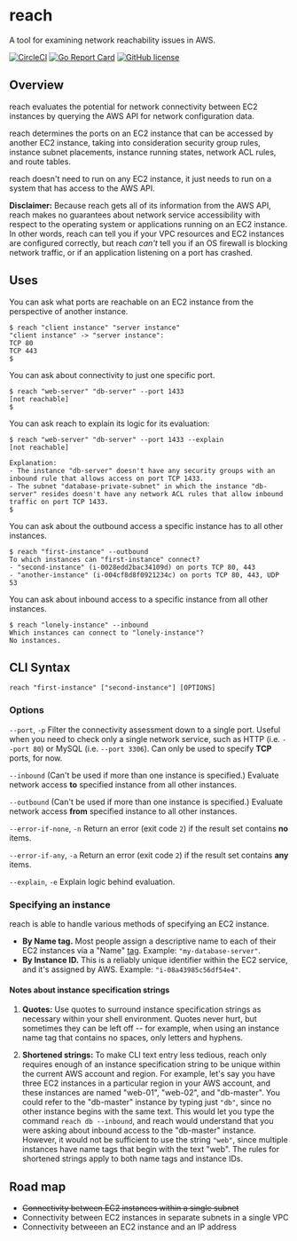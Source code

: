 # reach

A tool for examining network reachability issues in AWS.

[![CircleCI](https://circleci.com/gh/luhring/reach.svg?style=svg)](https://circleci.com/gh/luhring/reach)
[![Go Report Card](https://goreportcard.com/badge/github.com/luhring/reach)](https://goreportcard.com/report/github.com/luhring/reach)
[![GitHub license](https://img.shields.io/badge/license-MIT-blue.svg)](https://github.com/luhring/reach/blob/master/LICENSE)

## Overview

reach evaluates the potential for network connectivity between EC2 instances by querying the AWS API for network configuration data.

reach determines the ports on an EC2 instance that can be accessed by another EC2 instance, taking into consideration security group rules, instance subnet placements, instance running states, network ACL rules, and route tables.

reach doesn't need to run on any EC2 instance, it just needs to run on a system that has access to the AWS API.

**Disclaimer:** Because reach gets all of its information from the AWS API, reach makes no guarantees about network service accessibility with respect to the operating system or applications running on an EC2 instance. In other words, reach can tell you if your VPC resources and EC2 instances are configured correctly, but reach _can't_ tell you if an OS firewall is blocking network traffic, or if an application listening on a port has crashed.

## Uses

You can ask what ports are reachable on an EC2 instance from the perspective of another instance.

```
$ reach "client instance" "server instance"
"client instance" -> "server instance":
TCP 80
TCP 443
$
```

You can ask about connectivity to just one specific port.

```
$ reach "web-server" "db-server" --port 1433
[not reachable]
$
```

You can ask reach to explain its logic for its evaluation:
```
$ reach "web-server" "db-server" --port 1433 --explain
[not reachable]

Explanation:
- The instance "db-server" doesn't have any security groups with an inbound rule that allows access on port TCP 1433.
- The subnet "database-private-subnet" in which the instance "db-server" resides doesn't have any network ACL rules that allow inbound traffic on port TCP 1433.
$
```

You can ask about the outbound access a specific instance has to all other instances.

```
$ reach "first-instance" --outbound
To which instances can "first-instance" connect?
- "second-instance" (i-0028edd2bac34109d) on ports TCP 80, 443
- "another-instance" (i-004cf8d8f0921234c) on ports TCP 80, 443, UDP 53
```

You can ask about inbound access to a specific instance from all other instances.

```
$ reach "lonely-instance" --inbound
Which instances can connect to "lonely-instance"?
No instances.
```

## CLI Syntax

`reach "first-instance" ["second-instance"] [OPTIONS]`

### Options

`--port`, `-p` Filter the connectivity assessment down to a single port. Useful when you need to check only a single network service, such as HTTP (i.e. `--port 80`) or MySQL (i.e. `--port 3306`). Can only be used to specify **TCP** ports, for now.

`--inbound` (Can't be used if more than one instance is specified.) Evaluate network access **to** specified instance from all other instances.

`--outbound` (Can't be used if more than one instance is specified.) Evaluate network access **from** specified instance to all other instances.

`--error-if-none`, `-n` Return an error (exit code `2`) if the result set contains **no** items.

`--error-if-any`, `-a` Return an error (exit code `2`) if the result set contains **any** items.

`--explain`, `-e` Explain logic behind evaluation.

### Specifying an instance

reach is able to handle various methods of specifying an EC2 instance.

- **By Name tag.** Most people assign a descriptive name to each of their EC2 instances via a "Name" [tag](https://docs.aws.amazon.com/AWSEC2/latest/UserGuide/Using_Tags.html). Example: `"my-database-server"`.
- **By Instance ID.** This is a reliably unique identifier within the EC2 service, and it's assigned by AWS. Example: `"i-08a43985c56df54e4"`.

#### Notes about instance specification strings

1. **Quotes:** Use quotes to surround instance specification strings as necessary within your shell environment. Quotes never hurt, but sometimes they can be left off -- for example, when using an instance name tag that contains no spaces, only letters and hyphens.

1. **Shortened strings:** To make CLI text entry less tedious, reach only requires enough of an instance specification string to be unique within the current AWS account and region. For example, let's say you have three EC2 instances in a particular region in your AWS account, and these instances are named "web-01", "web-02", and "db-master". You could refer to the "db-master" instance by typing just `"db"`, since no other instance begins with the same text. This would let you type the command `reach db --inbound`, and reach would understand that you were asking about inbound access to the "db-master" instance. However, it would not be sufficient to use the string `"web"`, since multiple instances have name tags that begin with the text "web". The rules for shortened strings apply to both name tags and instance IDs.

## Road map

- ~~Connectivity between EC2 instances within a single subnet~~
- Connectivity between EC2 instances in separate subnets in a single VPC
- Connectivity betweeen an EC2 instance and an IP address
